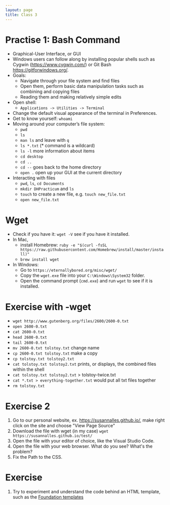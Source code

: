 ```yaml
---
layout: page
title: Class 3
---
```


# Practise 1: Bash Command

- Graphical-User Interface, or GUI
- Windows users can follow along by installing popular shells such as Cygwin (<https://www.cygwin.com/>) or Git Bash <https://gitforwindows.org/>.
- Goals:
  * Navigate through your file system and find files
  * Open them, perform basic data manipulation tasks such as combining and copying files
  * Reading them and making relatively simple edits
- Open shell:
  * `Applications -> Utilities -> Terminal`
- Change the default visual appearance of the terminal in Preferences.
- Get to know yourself: `whoami`
- Moving around your computer’s file system:
  * `pwd`
  * `ls`
  * `man ls` and leave with `q`
  * `ls *.txt` (* command is a wildcard)
  * `ls -l` more information about items
  * `cd desktop`
  * `cd ..`
  * `cd --` goes back to the home directory
  * `open .` open up your GUI at the current directory
- Interacting with files
  * `pwd`, `ls`, `cd Documents`
  * `mkdir DHPracticum` and `ls`
  * `touch` to create a new file, e.g. `touch new_file.txt`
  * `open new_file.txt`

# Wget
- Check if you have it: `wget -V` see if you have it installed.
- In Mac,
  * install Homebrew: `ruby -e "$(curl -fsSL https://raw.githubusercontent.com/Homebrew/install/master/install)"`
  * `brew install wget`
- In Windows:
  * Go to `https://eternallybored.org/misc/wget/`
  * Copy the `wget.exe` file into your `C:\Windows\System32` folder.
  * Open the command prompt (`cmd.exe`) and run `wget` to see if it is installed.

# Exercise with -wget
  * `wget http://www.gutenberg.org/files/2600/2600-0.txt`
  * `open 2600-0.txt`
  * `cat 2600-0.txt`
  * `head 2600-0.txt`
  * `tail 2600-0.txt`
  * `mv 2600-0.txt tolstoy.txt` change name
  * `cp 2600-0.txt tolstoy.txt` make a copy
  * `cp tolstoy.txt tolstoy2.txt`
  * `cat tolstoy.txt tolstoy2.txt` prints, or displays, the combined files within the shell
  * `cat tolstoy.txt tolstoy2.txt` > tolstoy-twice.txt
  * `cat *.txt > everything-together.txt` would put all txt files together
  * `rm tolstoy.txt`

# Exercise 2

  1. Go to our personal website, ex. <https://susannalles.github.io/>, make right click on the site and choose "View Page Source"
  2. Download the file with wget (in my case) `wget https://susannalles.github.io/test/`
  3. Open the file with your editor of choice, like the Visual Studio Code.
  4. Open the file with your web browser. What do you see? What's the problem?
  5. Fix the Path to the CSS. 

# Exercise 

  1. Try to experiment and understand the code behind an HTML template, such as the [Foundation templates](https://get.foundation/templates.html)
